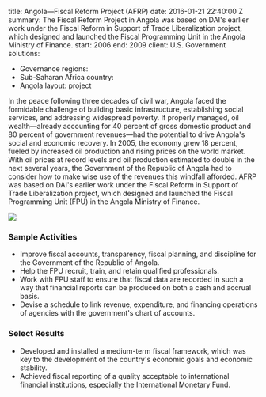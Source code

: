 
title: Angola—Fiscal Reform Project (AFRP)
date: 2016-01-21 22:40:00 Z
summary: The Fiscal Reform Project in Angola was based on DAI's earlier work under
  the Fiscal Reform in Support of Trade Liberalization project, which designed and
  launched the Fiscal Programming Unit in the Angola Ministry of Finance.
start: 2006
end: 2009
client: U.S. Government
solutions:
- Governance
regions:
- Sub-Saharan Africa
country:
- Angola
layout: project


In the peace following three decades of civil war, Angola faced the formidable challenge of building basic infrastructure, establishing social services, and addressing widespread poverty. If properly managed, oil wealth—already accounting for 40 percent of gross domestic product and 80 percent of government revenues—had the potential to drive Angola's social and economic recovery. In 2005, the economy grew 18 percent, fueled by increased oil production and rising prices on the world market. With oil prices at record levels and oil production estimated to double in the next several years, the Government of the Republic of Angola had to consider how to make wise use of the revenues this windfall afforded. AFRP was based on DAI's earlier work under the Fiscal Reform in Support of Trade Liberalization project, which designed and launched the Fiscal Programming Unit (FPU) in the Angola Ministry of Finance.

![][1]

### Sample Activities

* Improve fiscal accounts, transparency, fiscal planning, and discipline for the Government of the Republic of Angola.
* Help the FPU recruit, train, and retain qualified professionals.
* Work with FPU staff to ensure that fiscal data are recorded in such a way that financial reports can be produced on both a cash and accrual basis.
* Devise a schedule to link revenue, expenditure, and financing operations of agencies with the government's chart of accounts.

###  Select Results

* Developed and installed a medium-term fiscal framework, which was key to the development of the country's economic goals and economic stability.
* Achieved fiscal reporting of a quality acceptable to international financial institutions, especially the International Monetary Fund.

[1]: https://assetify-dai.com/projects/angolaFRP.jpg
